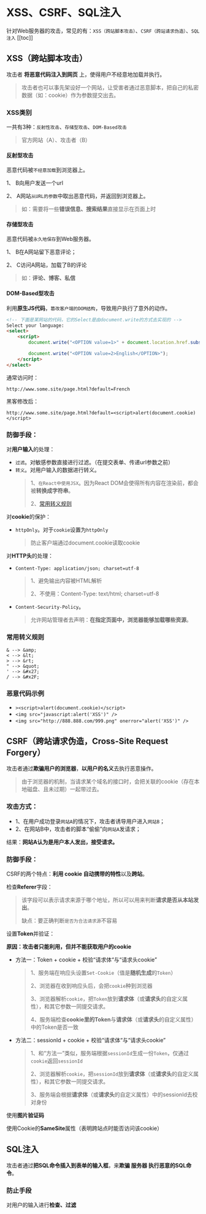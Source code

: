 # XSS、CSRF、SQL注入
针对Web服务器的攻击，常见的有：`XSS（跨站脚本攻击）`、`CSRF（跨站请求伪造）`、`SQL注入`
[[toc]]

## XSS（跨站脚本攻击）
攻击者 **将恶意代码注入到网页** 上，使得用户不经意地加载并执行。
> 攻击者也可以事先架设好一个网站，让受害者通过恶意脚本，把自己的私密数据（如：cookie）作为参数提交出去。

### XSS类别
一共有3种：`反射性攻击`、`存储型攻击`、`DOM-Based攻击`

> 官方网站（A）、攻击者（B）

#### 反射型攻击
恶意代码被`不经意加载`到浏览器上。

 1、 B向用户发送一个url

 2、 A网站`从URL的参数`中取出恶意代码，并返回到浏览器上。
> 如：需要将一些**错误信息、搜索结果**直接显示在页面上时

#### 存储型攻击
恶意代码被`永久地保存`到Web服务器。

 1、 B在A网站留下恶意评论；
 
 2、 C访问A网站，加载了B的评论

> 如：**评论、博客、私信**

#### DOM-Based型攻击
利用**原生JS代码**，`篡改客户端的DOM结构`，导致用户执行了意外的动作。

```html
<!-- 下面是某网站的代码，它的Select是由document.write的方式去实现的 -->
Select your language:
<select>
    <script>
        document.write("<OPTION value=1>" + document.location.href.substring(document.location.href.indexOf("default=")+8) + "</OPTION>");

        document.write("<OPTION value=2>English</OPTION>");
    </script>
</select>
```

通常访问时：
```
http://www.some.site/page.html?default=French
```

黑客修改后：
```
http://www.some.site/page.html?default=<script>alert(document.cookie)</script>
```

### 防御手段：
对**用户输入**的处理：
 - `过滤`。对敏感参数直接进行过滤。（在提交表单、传递url参数之前）
 - `转义`。对用户输入的数据进行转义。
    > 1、`在React中使用JSX`。因为React DOM会使得所有内容在渲染前，都会被**转换成字符串**。
    >
    > 2、[常用转义规则](#常用转义规则)
 
对**cookie**的保护：
 - `httpOnly`。对于`cookie`设置为`httpOnly`
    > 防止客户端通过document.cookie读取cookie

对**HTTP头**的处理：
 - `Content-Type: application/json; charset=utf-8`
    > 1、避免输出内容被HTML解析
    > 
    > 2、不使用：Content-Type: text/html; charset=utf-8
 - `Content-Security-Policy`。
    > 允许网站管理者去声明：**在指定页面中，浏览器能够加载哪些资源**。

### 常用转义规则
```
& --> &amp;
< --> &lt;
> --> &rt;
" --> &quot;
' --> &#x27;
/ --> &#x2F;
```

### 恶意代码示例
 - `><script>alert(document.cookie)</script>`
 - `<img src="javascript:alert('XSS')" />`
 - `<img src="http://888.888.com/999.png" onerror="alert('XSS')" />`



## CSRF（跨站请求伪造，Cross-Site Request Forgery）
攻击者通过**欺骗用户的浏览器**，**以用户的名义**去执行恶意操作。
> 由于浏览器的机制，当请求某个域名的接口时，会把关联的cookie（存在本地磁盘、且未过期）一起带过去。

### 攻击方式：
 - 1、在用户成功登录`网站A`的情况下，攻击者诱导用户进入`网站B`；
 - 2、在网站B中，攻击者的脚本“偷偷”向`网站A`发请求；

结果：**网站A认为是用户本人发出，接受请求。**

### 防御手段：
CSRF的两个特点：**利用 cookie 自动携带的特性**以及**跨站**。

检查**Referer**字段：
> 该字段可以表示请求来源于哪个地址，所以可以用来判断**请求是否从本站发出**。
>
> 缺点：要正确判断`是否为合法请求源`不容易

设置**Token**并验证：

**原因：攻击者只能利用，但并不能获取用户的cookie**
 - 方法一：Token + cookie + 校验“请求体“与“请求头cookie”
    >
    > 1、服务端在响应头设置`Set-Cookie`（值是**随机生成**的`Token`）
    >
    > 2、浏览器在收到响应头后，会把`cookie`种到浏览器
    >
    > 3、浏览器解析`cookie`，把`Token`放到**请求体**（或**请求头**的自定义属性），和其它参数一同提交请求。
    >
    > 4、服务端检查**cookie里的Token**与**请求体**（或**请求头**的自定义属性）中的Token是否一致

 - 方法二：sessionId + cookie + 校验“请求体“与“请求头cookie”
    >
    > 1、和“方法一”类似，服务端根据`sessionId`生成一份`Token`，仅通过`cookie`返回`sessionId`
    >
    > 2、浏览器解析`cookie`，把`sessionId`放到**请求体**（或**请求头**的自定义属性），和其它参数一同提交请求。
    >
    > 3、服务端会根据**请求体**（或**请求头**的自定义属性）中的sessionId去校对身份

使用**图片验证码**

使用Cookie的**SameSite**属性（表明跨站点时能否访问该cookie）

## SQL注入
攻击者通过**把SQL命令插入到表单的输入框**，来**欺骗 服务器 执行恶意的SQL命令**。

### 防止手段
对用户的输入进行**检查、过滤**
